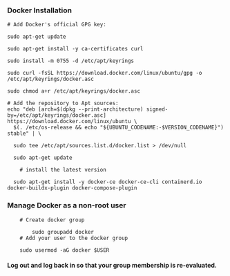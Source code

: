 
### __Docker Installation__

    # Add Docker's official GPG key:
    
    sudo apt-get update
    
    sudo apt-get install -y ca-certificates curl
    
    sudo install -m 0755 -d /etc/apt/keyrings
    
    sudo curl -fsSL https://download.docker.com/linux/ubuntu/gpg -o /etc/apt/keyrings/docker.asc
    
    sudo chmod a+r /etc/apt/keyrings/docker.asc

    # Add the repository to Apt sources:
    echo "deb [arch=$(dpkg --print-architecture) signed-by=/etc/apt/keyrings/docker.asc] https://download.docker.com/linux/ubuntu \
      $(. /etc/os-release && echo "${UBUNTU_CODENAME:-$VERSION_CODENAME}") stable" | \
  
      sudo tee /etc/apt/sources.list.d/docker.list > /dev/null

      sudo apt-get update

        # install the latest version
        
      sudo apt-get install -y docker-ce docker-ce-cli containerd.io docker-buildx-plugin docker-compose-plugin

### __Manage Docker as a non-root user__

        # Create docker group

            sudo groupadd docker
        # Add your user to the docker group
        
        sudo usermod -aG docker $USER

#### Log out and log back in so that your group membership is re-evaluated.
